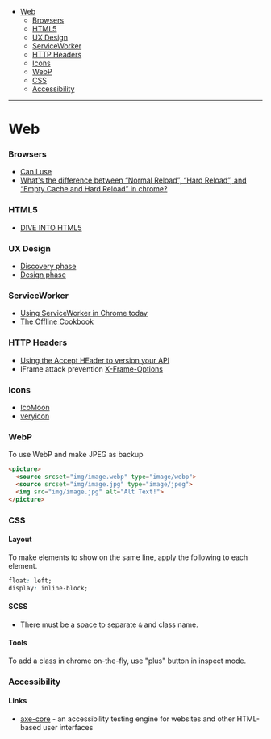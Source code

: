 - [Web](#web)
    + [Browsers](#browsers)
    + [HTML5](#html5)
    + [UX Design](#ux-design)
    + [ServiceWorker](#serviceworker)
    + [HTTP Headers](#http-headers)
    + [Icons](#icons)
    + [WebP](#webp)
    + [CSS](#css)
    + [Accessibility](#accessibility)
____

# Web

### Browsers

- [Can I use](http://caniuse.com/)
- [What's the difference between “Normal Reload”, “Hard Reload”, and “Empty Cache and Hard Reload” in chrome?](http://stackoverflow.com/questions/14969315/whats-the-difference-between-normal-reload-hard-reload-and-empty-cache-a)

### HTML5

- [DIVE INTO HTML5](http://diveintohtml5.info/)

### UX Design

- [Discovery phase](https://www.uxapprentice.com/discovery/)
- [Design phase](https://www.uxapprentice.com/design/)

### ServiceWorker

- [Using ServiceWorker in Chrome today](https://jakearchibald.com/2014/using-serviceworker-today/)
- [The Offline Cookbook](https://jakearchibald.com/2014/offline-cookbook/)

### HTTP Headers

- [Using the Accept HEader to version your API](http://labs.qandidate.com/blog/2014/10/16/using-the-accept-header-to-version-your-api/)
- IFrame attack prevention [X-Frame-Options](https://developer.mozilla.org/en-US/docs/Web/HTTP/Headers/X-Frame-Options)

### Icons

- [IcoMoon](https://icomoon.io://icomoon.io/)
- [veryicon](http://www.veryicon.com/)

### WebP

To use WebP and make JPEG as backup

```html
<picture>
  <source srcset="img/image.webp" type="image/webp">
  <source srcset="img/image.jpg" type="image/jpeg">
  <img src="img/image.jpg" alt="Alt Text!">
</picture>
```

### CSS

#### Layout

To make elements to show on the same line, apply the following to each element.

```css
float: left;
display: inline-block;
```

#### SCSS

- There must be a space to separate `&` and class name.

#### Tools

To add a class in chrome on-the-fly, use "plus" button in inspect mode.

### Accessibility

#### Links

- [axe-core](https://www.npmjs.com/package/axe-core) - an accessibility testing
  engine for websites and other HTML-based user interfaces
